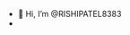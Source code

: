 - 👋 Hi, I’m @RISHIPATEL8383
- 

<!---
RISHIPATEL8383/RISHIPATEL8383 is a ✨ special ✨ repository because its `README.md` (this file) appears on your GitHub profile.
You can click the Preview link to take a look at your changes.
--->
